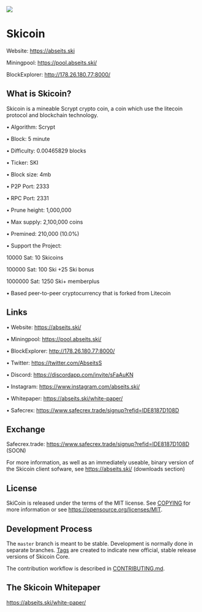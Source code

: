 ![](https://abseits.ski/wp-content/uploads/2020/05/low-poly-3614652-1536x655.png)

Skicoin
=========================

Website: https://abseits.ski

Miningpool: https://pool.abseits.ski/

BlockExplorer: http://178.26.180.77:8000/

What is Skicoin?
----------------

Skicoin is a mineable Scrypt crypto coin, a coin which use the litecoin protocol and blockchain technology.
 
• Algorithm:        Scrypt

• Block:            5 minute

• Difficulty:       0.00465829 blocks

• Ticker:           SKI

• Block size:       4mb

• P2P Port:         2333

• RPC Port:         2331

• Prune height:     1,000,000

• Max supply:       2,100,000 coins

• Premined: 210,000  (10.0%)  

• Support the Project: 

   10000 Sat: 10 Skicoins   

   100000 Sat: 100 Ski +25 Ski bonus 

   1000000 Sat: 1250 Ski+ memberplus

• Based peer-to-peer cryptocurrency that is forked from Litecoin



Links
----------------

• Website: https://abseits.ski/

• Miningpool: https://pool.abseits.ski/

• BlockExplorer: http://178.26.180.77:8000/

• Twitter: https://twitter.com/AbseitsS

• Discord: https://discordapp.com/invite/sFaAuKN

• Instagram: https://www.instagram.com/abseits.ski/

• Whitepaper: https://abseits.ski/white-paper/

• Safecrex:  https://www.safecrex.trade/signup?refid=IDE8187D108D

Exchange
----------------

Safecrex.trade: https://www.safecrex.trade/signup?refid=IDE8187D108D (SOON) 

 


For more information, as well as an immediately useable, binary version of
the Skicoin client sofware, see  https://abseits.ski/  (downloads section)





License
-------

SkiCoin is released under the terms of the MIT license. See [COPYING](COPYING) for more
information or see https://opensource.org/licenses/MIT.

Development Process
-------------------

The `master` branch is meant to be stable. Development is normally done in separate branches.
[Tags](https://github.com//caesar-ski/skicoin\tags) are created to indicate new official,
stable release versions of Skicoin Core.

The contribution workflow is described in [CONTRIBUTING.md](CONTRIBUTING.md).

The Skicoin Whitepaper
----------------------

https://abseits.ski/white-paper/

